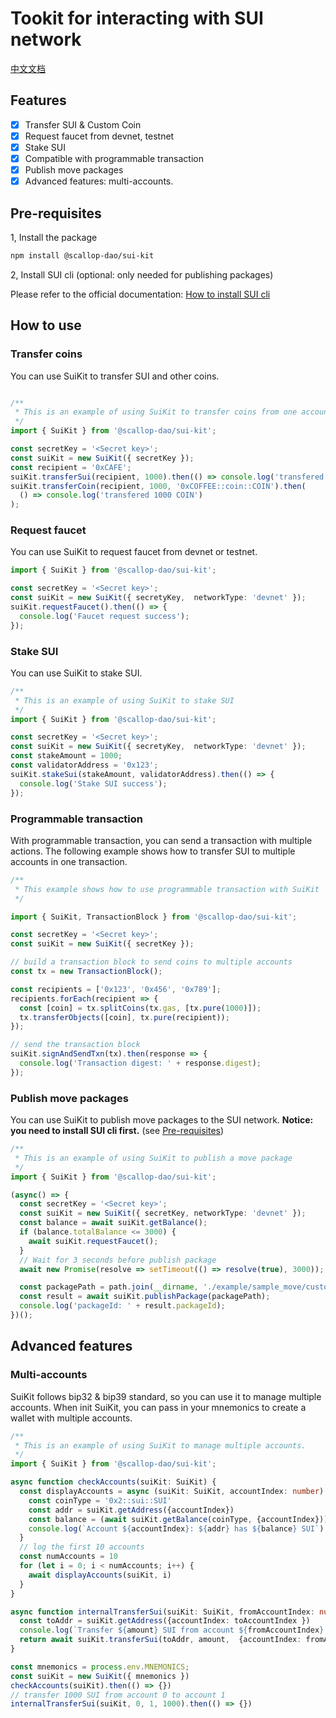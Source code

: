 # Tookit for interacting with SUI network

[中文文档](./README_cn.md)

## Features
- [x] Transfer SUI & Custom Coin
- [x] Request faucet from devnet, testnet
- [x] Stake SUI
- [x] Compatible with programmable transaction
- [x] Publish move packages
- [x] Advanced features: multi-accounts.

## Pre-requisites

1, Install the package

```bash
npm install @scallop-dao/sui-kit
```

2, Install SUI cli (optional: only needed for publishing packages)

Please refer to the official documentation: [How to install SUI cli](https://docs.sui.io/devnet/build/install)


## How to use

### Transfer coins
You can use SuiKit to transfer SUI and other coins.

```typescript

/**
 * This is an example of using SuiKit to transfer coins from one account to another.
 */
import { SuiKit } from '@scallop-dao/sui-kit';

const secretKey = '<Secret key>';
const suiKit = new SuiKit({ secretKey });
const recipient = '0xCAFE';
suiKit.transferSui(recipient, 1000).then(() => console.log('transfered 1000 SUI'));
suiKit.transferCoin(recipient, 1000, '0xCOFFEE::coin::COIN').then(
  () => console.log('transfered 1000 COIN')
);
```

### Request faucet
You can use SuiKit to request faucet from devnet or testnet.

```typescript
import { SuiKit } from '@scallop-dao/sui-kit';

const secretKey = '<Secret key>';
const suiKit = new SuiKit({ secretyKey,  networkType: 'devnet' });
suiKit.requestFaucet().then(() => {
  console.log('Faucet request success');
});
```

### Stake SUI
You can use SuiKit to stake SUI.

```typescript
/**
 * This is an example of using SuiKit to stake SUI
 */
import { SuiKit } from '@scallop-dao/sui-kit';

const secretKey = '<Secret key>';
const suiKit = new SuiKit({ secretyKey,  networkType: 'devnet' });
const stakeAmount = 1000;
const validatorAddress = '0x123';
suiKit.stakeSui(stakeAmount, validatorAddress).then(() => {
  console.log('Stake SUI success');
});
```


### Programmable transaction
With programmable transaction, you can send a transaction with multiple actions.
The following example shows how to transfer SUI to multiple accounts in one transaction.

```typescript
/**
 * This example shows how to use programmable transaction with SuiKit
 */

import { SuiKit, TransactionBlock } from '@scallop-dao/sui-kit';

const secretKey = '<Secret key>';
const suiKit = new SuiKit({ secretKey });

// build a transaction block to send coins to multiple accounts
const tx = new TransactionBlock();

const recipients = ['0x123', '0x456', '0x789'];
recipients.forEach(recipient => {
  const [coin] = tx.splitCoins(tx.gas, [tx.pure(1000)]);
  tx.transferObjects([coin], tx.pure(recipient));
});

// send the transaction block
suiKit.signAndSendTxn(tx).then(response => {
  console.log('Transaction digest: ' + response.digest);
});

```

### Publish move packages
You can use SuiKit to publish move packages to the SUI network.
**Notice: you need to install SUI cli first.** (see [Pre-requisites](#pre-requisites))

```typescript
/**
 * This is an example of using SuiKit to publish a move package
 */
import { SuiKit } from '@scallop-dao/sui-kit';

(async() => {
  const secretKey = '<Secret key>';
  const suiKit = new SuiKit({ secretKey, networkType: 'devnet' });
  const balance = await suiKit.getBalance();
  if (balance.totalBalance <= 3000) {
    await suiKit.requestFaucet();
  }
  // Wait for 3 seconds before publish package
  await new Promise(resolve => setTimeout(() => resolve(true), 3000));

  const packagePath = path.join(__dirname, './example/sample_move/custom_coin');
  const result = await suiKit.publishPackage(packagePath);
  console.log('packageId: ' + result.packageId);
})();

```

## Advanced features

### Multi-accounts

SuiKit follows bip32 & bip39 standard, so you can use it to manage multiple accounts.
When init SuiKit, you can pass in your mnemonics to create a wallet with multiple accounts.

```typescript
/**
 * This is an example of using SuiKit to manage multiple accounts.
 */
import { SuiKit } from '@scallop-dao/sui-kit';

async function checkAccounts(suiKit: SuiKit) {
  const displayAccounts = async (suiKit: SuiKit, accountIndex: number) => {
    const coinType = '0x2::sui::SUI'
    const addr = suiKit.getAddress({accountIndex})
    const balance = (await suiKit.getBalance(coinType, {accountIndex})).totalBalance
    console.log(`Account ${accountIndex}: ${addr} has ${balance} SUI`)
  }
  // log the first 10 accounts
  const numAccounts = 10
  for (let i = 0; i < numAccounts; i++) {
    await displayAccounts(suiKit, i)
  }
}

async function internalTransferSui(suiKit: SuiKit, fromAccountIndex: number, toAccountIndex: number, amount: number) {
  const toAddr = suiKit.getAddress({accountIndex: toAccountIndex })
  console.log(`Transfer ${amount} SUI from account ${fromAccountIndex} to account ${toAccountIndex}`)
  return await suiKit.transferSui(toAddr, amount,  {accountIndex: fromAccountIndex})
}

const mnemonics = process.env.MNEMONICS;
const suiKit = new SuiKit({ mnemonics })
checkAccounts(suiKit).then(() => {})
// transfer 1000 SUI from account 0 to account 1
internalTransferSui(suiKit, 0, 1, 1000).then(() => {})
```
